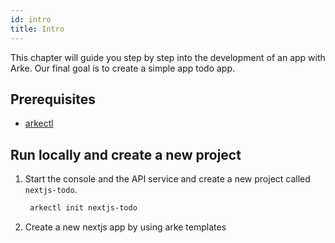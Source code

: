 ```yaml
---
id: intro
title: Intro
---
```


This chapter will guide you step by step into the development of an app with Arke.
Our final goal is to create a simple app todo app.

## Prerequisites

- [arkectl](/guides/cli)

## Run locally and create a new project

1. Start the console and the API service and create a new project called `nextjs-todo`.

   ```bash
    arkectl init nextjs-todo
   ```
2. Create a new nextjs app by using arke templates
